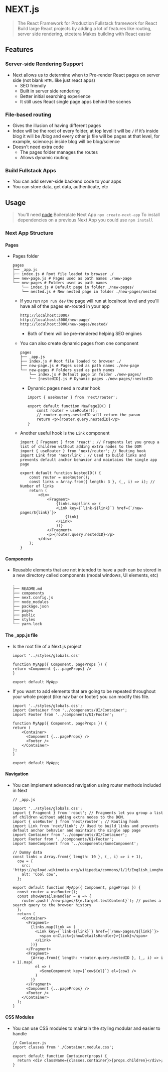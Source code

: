 # NEXT.js

> The React Framework for Production
> Fullstack framework for React
> Build large React projects by adding a lot of features like routing, server side rendering, etcetera
> Makes building with React easier

## Features

### Server-side Rendering Support

-   Next allows us to determine when to Pre-render React pages on server side (not blank `HTML` like just react apps)
    -   SEO friendly
    -   Built in server side rendering
    -   Better initial searching experience
    -   It still uses React single page apps behind the scenes

### File-based routing

-   Gives the illusion of having different pages
-   Index will be the root of every folder, at top level it will be `/` if it’s inside blog it will be /blog and every other js file will be pages at that level, for example, science.js inside blog will be blog/science
-   Doesn't need extra code
    -   The pages folder manages the routes
    -   Allows dynamic routing

### Build Fullstack Apps

-   You can add server-side backend code to your apps
-   You can store data, get data, authenticate, etc

## Usage

> You'll need [node](https://nodejs.org/)
> Boilerplate Next App `npx create-next-app`
> To install dependencies on a previous Next App you could use `npm install`

### Next App Structure

#### Pages

-   Pages folder

    ```SHELL
    pages
    ├── _app.js
    ├── index.js # Root file loaded to browser ./
    ├── new-page.js # Pages used as path names ./new-page
    └── new-pages # Folders used as path names
        └── index.js # Default page in folder ./new-pages/
        └── nested.js # New nested page in folder ./new-pages/nested
    ```

    -   If you run `npm run dev` the page will run at localhost level and you'll have all of the pages en-routed in your app

        ```SHELL
        http://localhost:3000/
        http://localhost:3000/new-page/
        http://localhost:3000/new-pages/nested/
        ```

        -   Both of them will be pre-rendered helping SEO engines

    -   You can also create dynamic pages from one component

        ```SHELL
        pages
        ├── _app.js
        ├── index.js # Root file loaded to browser ./
        ├── new-page.js # Pages used as path names ./new-page
        └── new-pages # Folders used as path names
            └── index.js # Default page in folder ./new-pages/
            └── [nestedID].js # Dynamic pages ./new-pages/:nestedID
        ```

        -   Dynamic pages need a router hook

            ```JSX
            import { useRouter } from 'next/router';

            export default function NewPageID() {
                const router = useRouter();
                // router.query.nestedID will return the param
                return <p>{router.query.nestedID}</p>
            }
            ```

    -   Another useful hook is the `Link` component

        ```JSX
        import { Fragment } from 'react'; // Fragments let you group a list of children without adding extra nodes to the DOM
        import { useRouter } from 'next/router'; // Routing hook
        import Link from 'next/link'; // Used to build links and prevents default anchor behavior and maintains the single app page

        export default function NestedID() {
            const router = useRouter();
            const links = Array.from({ length: 3 }, (_, i) => i); // Number of links
            return (
                <div>
                    <Fragment>
                        {links.map(link => (
                        <Link key={`link-${link}`} href={`/new-pages/${link}`}>
                            {link}
                        </Link>
                        ))}
                    </Fragment>
                    <p>{router.query.nestedID}</p>
                </div>
            );
        }
        ```

#### Components

-   Reusable elements that are not intended to have a path can be stored in a new directory called components (modal windows, UI elements, etc)

    ```SHELL
    .
    ├── README.md
    ├── components
    ├── next.config.js
    ├── node_modules
    ├── package.json
    ├── pages
    ├── public
    ├── styles
    └── yarn.lock
    ```

#### The \_app.js file

-   Is the root file of a Next.js project

    ```JSX
    import '../styles/globals.css'

    function MyApp({ Component, pageProps }) {
    return <Component {...pageProps} />
    }

    export default MyApp
    ```

-   If you want to add elements that are going to be repeated throughout your whole project (like nav bar or footer) you can modify this file.

    ```JSX
    import '../styles/globals.css';
    import Container from '../components/UI/Container';
    import Footer from '../components/UI/Footer';

    function MyApp({ Component, pageProps }) {
    return (
        <Container>
          <Component {...pageProps} />
          <Footer />
        </Container>
    );
    }

    export default MyApp;
    ```

#### Navigation

-   You can implement advanced navigation using router methods included in Next

    ```JSX
    // _app.js

    import '../styles/globals.css';
    import { Fragment } from 'react'; // Fragments let you group a list of children without adding extra nodes to the DOM.
    import { useRouter } from 'next/router'; // Routing hook
    import Link from 'next/link'; // Used to build links and prevents default anchor behavior and maintains the single app page
    import Container from '../components/UI/Container';
    import Footer from '../components/UI/Footer';
    import SomeComponent from '../components/SomeComponent';

    // Dummy data
    const links = Array.from({ length: 10 }, (_, i) => i + 1),
      cow = {
        src: 'https://upload.wikimedia.org/wikipedia/commons/1/1f/English_Longhorn_cow_and_calf.jpg',
        alt: 'Cool cow',
      };

    export default function MyApp({ Component, pageProps }) {
      const router = useRouter();
      const showDetailsHandler = e => {
        router.push(`/new-pages/${e.target.textContent}`); // pushes a search query to the browser history
      };
      return (
        <Container>
          <Fragment>
            {links.map(link => (
              <Link key={`link-${link}`} href={`/new-pages/${link}`}>
                <span onClick={showDetailsHandler}>{link}</span>
              </Link>
            ))}
          </Fragment>
          <Fragment>
            {Array.from({ length: +router.query.nestedID }, (_, i) => i + 1).map(
              el => (
                <SomeComponent key={`cow${el}`} el={cow} />
              )
            )}
          </Fragment>
          <Component {...pageProps} />
          <Footer />
        </Container>
      );
    }
    ```

#### CSS Modules

-   You can use CSS modules to maintain the styling modular and easier to handle

    ```JSX
    // Container.js
    import classes from './Container.module.css';

    export default function Container(props) {
      return <div className={classes.container}>{props.children}</div>;
    }
    ```
